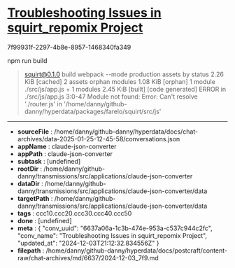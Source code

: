 # [Troubleshooting Issues in squirt_repomix Project](https://claude.ai/chat/6637a06a-1c3b-474e-953a-c537c944c2fc)

7f99931f-2297-4b8e-8957-1468340fa349

npm run build
> squirt@0.1.0 build
> webpack --mode production
assets by status 2.26 KiB [cached] 2 assets
orphan modules 1.08 KiB [orphan] 1 module
./src/js/app.js + 1 modules 2.45 KiB [built] [code generated]
ERROR in ./src/js/app.js 3:0-47
Module not found: Error: Can't resolve './router.js' in '/home/danny/github-danny/hyperdata/packages/farelo/squirt/src/js'

---

* **sourceFile** : /home/danny/github-danny/hyperdata/docs/chat-archives/data-2025-01-25-12-45-58/conversations.json
* **appName** : claude-json-converter
* **appPath** : claude-json-converter
* **subtask** : [undefined]
* **rootDir** : /home/danny/github-danny/transmissions/src/applications/claude-json-converter
* **dataDir** : /home/danny/github-danny/transmissions/src/applications/claude-json-converter/data
* **targetPath** : /home/danny/github-danny/transmissions/src/applications/claude-json-converter/data
* **tags** : ccc10.ccc20.ccc30.ccc40.ccc50
* **done** : [undefined]
* **meta** : {
  "conv_uuid": "6637a06a-1c3b-474e-953a-c537c944c2fc",
  "conv_name": "Troubleshooting Issues in squirt_repomix Project",
  "updated_at": "2024-12-03T21:12:32.834556Z"
}
* **filepath** : /home/danny/github-danny/hyperdata/docs/postcraft/content-raw/chat-archives/md/6637/2024-12-03_7f9.md